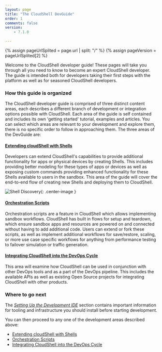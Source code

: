 ```yaml
---
layout: page
title: "The CloudShell DevGuide"
order: 1
comments: false
version:
    - 7.1.0
    
---
```


{% assign pageUrlSplited = page.url | split: "/" %}
{% assign pageVersion = pageUrlSplited[2] %}

Welcome to the CloudShell developer guide!
These pages will take you through all you need to know to become an expert CloudShell developer.
The guide is intended both for developers taking their first steps with the platform as well as for seasoned CloudShell developers.

### How this guide is organized

The CloudShell developer guide is comprised of three distinct content areas, each describes a different branch of development or integration options possible with CloudShell. Each area of the guide is self contained and includes its own 'getting started' tutorial, examples and articles. You can select which areas are relevant to your development and explore them, there is no specific order to follow in approaching them. The three areas of the DevGuide are:

#### [Extending cloudShell with Shells]({{site.baseurl}}/shells/{{pageVersion}}/getting-started.html)

Developers can extend CloudShell's capabilities to provide additional functionality for apps or physical devices by creating Shells. This includes providing better modeling for these types of apps or devices as well as exposing custom commands providing enhanced functionality for these Shells available to users in the sandbox. This area of the guide will cover the end-to-end flow of creating new Shells and deploying them to CloudShell.

![Shell Discovery]({{site.baseurl}}/assets/diagram.png){: .center-image }

#### [Orchestration Scripts]({{site.baseurl}}/orchestration/{{pageVersion}}/getting-started.html)

Orchestration scripts are a feature in CloudShell which allows implementing sandbox workflows.
CloudShell has built in flows for setup and teardown, which ensure sandbox apps and resources are powered on and
connected without having to add additional code. Users can extend or fork these scripts, as well as implement additional
workflows for save/restore, scaling, or more use case specific workflows for anything from performance testing to
failover simulation or traffic generation.

#### [Integrating CloudShell into the DevOps Cycle]({{site.baseurl}}/devops/{{pageVersion}}/devops-integration.html)

This area will examine how CloudShell can be used in conjunction with other DevOps tools and as a part of the DevOps pipeline. This includes the available APIs as well as existing Open Source projects for integrating CloudShell with other products.

### Where to go next

The _[Setting Up the Development IDE]({{site.baseurl}}/introduction/{{pageVersion}}/setting-up-the-development-ide.html)_ section contains important information for tooling and infrastructure you should install before starting development.

You can then proceed to any one of the development areas described above:

* [Extending cloudShell with Shells]({{site.baseurl}}/shells/{{pageVersion}}/getting-started.html)
* [Orchestration Scripts]({{site.baseurl}}/orchestration/{{pageVersion}}/getting-started.html)
* [Integrating CloudShell into the DevOps Cycle]({{site.baseurl}}/devops/{{pageVersion}}/devops-integration.html)